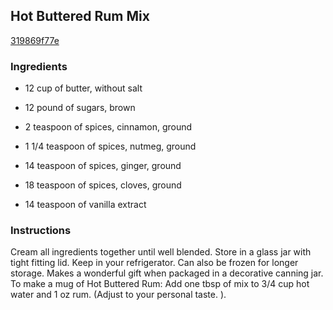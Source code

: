 ## Hot Buttered Rum Mix

[319869f77e](http://www.food.com/recipe/hot-buttered-rum-mix-404491)

### Ingredients

 - 12 cup of butter, without salt

 - 12 pound of sugars, brown

 - 2 teaspoon of spices, cinnamon, ground

 - 1 1/4 teaspoon of spices, nutmeg, ground

 - 14 teaspoon of spices, ginger, ground

 - 18 teaspoon of spices, cloves, ground

 - 14 teaspoon of vanilla extract

### Instructions

Cream all ingredients together until well blended. Store in a glass jar with tight fitting lid. Keep in your refrigerator. Can also be frozen for longer storage. Makes a wonderful gift when packaged in a decorative canning jar. To make a mug of Hot Buttered Rum: Add one tbsp of mix to 3/4 cup hot water and 1 oz rum. (Adjust to your personal taste. ).